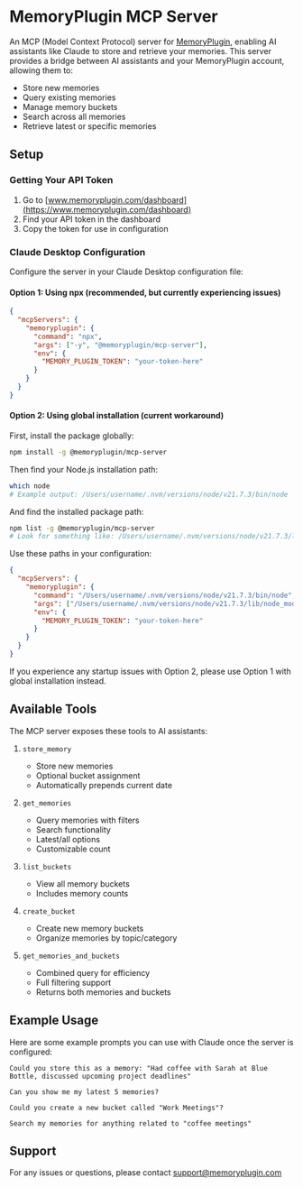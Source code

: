# MemoryPlugin MCP Server

An MCP (Model Context Protocol) server for [MemoryPlugin](https://www.memoryplugin.com), enabling AI assistants like Claude to store and retrieve your memories. This server provides a bridge between AI assistants and your MemoryPlugin account, allowing them to:

- Store new memories
- Query existing memories
- Manage memory buckets
- Search across all memories
- Retrieve latest or specific memories

## Setup

### Getting Your API Token

1. Go to [www.memoryplugin.com/dashboard](https://www.memoryplugin.com/dashboard)
2. Find your API token in the dashboard
3. Copy the token for use in configuration

### Claude Desktop Configuration

Configure the server in your Claude Desktop configuration file:

#### Option 1: Using npx (recommended, but currently experiencing issues)
```json
{
  "mcpServers": {
    "memoryplugin": {
      "command": "npx",
      "args": ["-y", "@memoryplugin/mcp-server"],
      "env": {
        "MEMORY_PLUGIN_TOKEN": "your-token-here"
      }
    }
  }
}
```

#### Option 2: Using global installation (current workaround)
First, install the package globally:

```bash
npm install -g @memoryplugin/mcp-server
```

Then find your Node.js installation path:
```bash
which node
# Example output: /Users/username/.nvm/versions/node/v21.7.3/bin/node
```

And find the installed package path:
```bash
npm list -g @memoryplugin/mcp-server
# Look for something like: /Users/username/.nvm/versions/node/v21.7.3/lib/node_modules/@memoryplugin/mcp-server
```

Use these paths in your configuration:
```json
{
  "mcpServers": {
    "memoryplugin": {
      "command": "/Users/username/.nvm/versions/node/v21.7.3/bin/node",
      "args": ["/Users/username/.nvm/versions/node/v21.7.3/lib/node_modules/@memoryplugin/mcp-server/dist/index.js"],
      "env": {
        "MEMORY_PLUGIN_TOKEN": "your-token-here"
      }
    }
  }
}
```

If you experience any startup issues with Option 2, please use Option 1 with global installation instead.

## Available Tools

The MCP server exposes these tools to AI assistants:

1. `store_memory`
   - Store new memories
   - Optional bucket assignment
   - Automatically prepends current date

2. `get_memories`
   - Query memories with filters
   - Search functionality
   - Latest/all options
   - Customizable count

3. `list_buckets`
   - View all memory buckets
   - Includes memory counts

4. `create_bucket`
   - Create new memory buckets
   - Organize memories by topic/category

5. `get_memories_and_buckets`
   - Combined query for efficiency
   - Full filtering support
   - Returns both memories and buckets

## Example Usage

Here are some example prompts you can use with Claude once the server is configured:

```
Could you store this as a memory: "Had coffee with Sarah at Blue Bottle, discussed upcoming project deadlines"

Can you show me my latest 5 memories?

Could you create a new bucket called "Work Meetings"?

Search my memories for anything related to "coffee meetings"
```

## Support

For any issues or questions, please contact support@memoryplugin.com